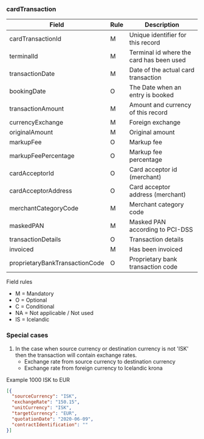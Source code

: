 ### cardTransaction

| Field                             | Rule  | Description                                               |
| --------------------------------- | ----- | --------------------------------------------------------- |
| cardTransactionId                 | M     | Unique identifier for this record                         |
| terminalId                        | M     | Terminal id where the card has been used                  |
| transactionDate                   | M     | Date of the actual card transaction                       |
| bookingDate                       | O     | The Date when an entry is booked                          |
| transactionAmount                 | M     | Amount and currency of this record                        |
| currencyExchange                  | M     | Foreign exchange                                          |
| originalAmount                    | M     | Original amount                                           |
| markupFee                         | O     | Markup fee                                                |
| markupFeePercentage               | O     | Markup fee percentage                                     |
| cardAcceptorId                    | O     | Card acceptor id (merchant)                               |
| cardAcceptorAddress               | O     | Card acceptor address (merchant)                          |
| merchantCategoryCode              | M     | Merchant category code                                    |
| maskedPAN                         | M     | Masked PAN according to PCI-DSS                           |
| transactionDetails                | O     | Transaction details                                       |
| invoiced                          | M     | Has been invoiced                                         |
| proprietaryBankTransactionCode    | O     | Proprietary bank transaction code                         |


Field rules
* M = Mandatory
* O = Optional
* C = Conditional
* NA = Not applicable / Not used
* IS = Icelandic 

### Special cases

1. In the case when source currency or destination currency is not 'ISK' then the transaction will contain
exchange rates.
    * Exchange rate from source currency to destination currency
    * Exchange rate from foreign currency to Icelandic krona
    
Example 1000 ISK to EUR
```json
[{
  "sourceCurrency": "ISK",
  "exchangeRate": "150.15",
  "unitCurrency": "ISK",
  "targetCurrency": "EUR",
  "quotationDate": "2020-06-09",
  "contractIdentification": ""
}]
```


    